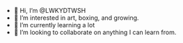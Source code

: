 - 👋 Hi, I’m @LWKYDTWSH
- 👀 I’m interested in art, boxing, and growing.
- 🌱 I’m currently learning a lot
- 💞️ I’m looking to collaborate on anything I can learn from.

<!---
LWKYDTWSH/LWKYDTWSH is a ✨ special ✨ repository because its `README.md` (this file) appears on your GitHub profile.
You can click the Preview link to take a look at your changes.
--->

